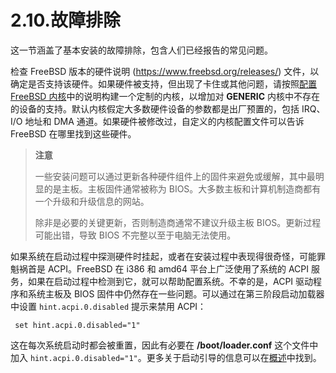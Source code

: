 # 2.10.故障排除

这一节涵盖了基本安装的故障排除，包含人们已经报告的常见问题。

检查 FreeBSD 版本的硬件说明 (<https://www.freebsd.org/releases/>) 文件，以确定是否支持该硬件。如果硬件被支持，但出现了卡住或其他问题，请按照[配置 FreeBSD 内核](https://docs.freebsd.org/en/books/handbook/kernelconfig/index.html#kernelconfig)中的说明构建一个定制的内核，以增加对 **GENERIC** 内核中不存在的设备的支持。默认内核假定大多数硬件设备的参数都是出厂预置的，包括 IRQ、I/O 地址和 DMA 通道。如果硬件被修改过，自定义的内核配置文件可以告诉 FreeBSD 在哪里找到这些硬件。

>**注意**
>
>一些安装问题可以通过更新各种硬件组件上的固件来避免或缓解，其中最明显的是主板。主板固件通常被称为 BIOS。大多数主板和计算机制造商都有一个升级和升级信息的网站。
>
>除非是必要的关键更新，否则制造商通常不建议升级主板 BIOS。更新过程可能出错，导致 BIOS 不完整以至于电脑无法使用。

如果系统在启动过程中探测硬件时挂起，或者在安装过程中表现得很奇怪，可能罪魁祸首是 ACPI。FreeBSD 在 i386 和 amd64 平台上广泛使用了系统的 ACPI 服务，如果在启动过程中检测到它，就可以帮助配置系统。不幸的是，ACPI 驱动程序和系统主板及 BIOS 固件中仍然存在一些问题。可以通过在第三阶段启动加载器中设置 `hint.acpi.0.disabled` 提示来禁用 ACPI：

```
 set hint.acpi.0.disabled="1"
```

这在每次系统启动时都会被重置，因此有必要在 **/boot/loader.conf** 这个文件中加入 `hint.acpi.0.disabled="1"`。更多关于启动引导的信息可以在[概述](https://docs.freebsd.org/en/books/handbook/boot/index.html#boot-synopsis)中找到。
